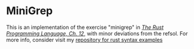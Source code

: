 # MiniGrep
This is an implementation of the exercise "minigrep" in [_The Rust Programming Language, Ch. 12_](https://doc.rust-lang.org/stable/book/ch12-00-an-io-project.html), with minor deviations from the refsol. For more info, consider visit my [repository for rust syntax examples](https://github.com/TianweiOwenLi/rust-syntax-examples)